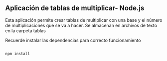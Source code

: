 ## Aplicación de tablas de multiplicar- Node.js

Esta aplicación permite crear tablas de multiplicar con una base y el número de multiplicaciones que se va a hacer. Se almacenan en archivos de texto en la carpeta tablas

Recuerde instalar las dependencias para correcto funcionamiento
```

npm install
```